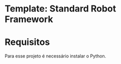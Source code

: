 # Template: Standard Robot Framework

# Requisitos

Para esse projeto é necessário instalar o Python.
